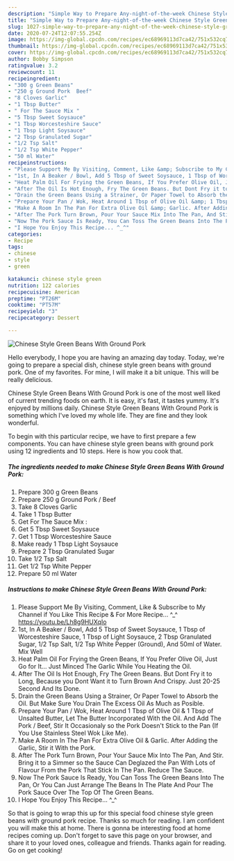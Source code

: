 ```yaml
---
description: "Simple Way to Prepare Any-night-of-the-week Chinese Style Green Beans With Ground Pork"
title: "Simple Way to Prepare Any-night-of-the-week Chinese Style Green Beans With Ground Pork"
slug: 1027-simple-way-to-prepare-any-night-of-the-week-chinese-style-green-beans-with-ground-pork
date: 2020-07-24T12:07:55.254Z
image: https://img-global.cpcdn.com/recipes/ec68969113d7ca42/751x532cq70/chinese-style-green-beans-with-ground-pork-recipe-main-photo.jpg
thumbnail: https://img-global.cpcdn.com/recipes/ec68969113d7ca42/751x532cq70/chinese-style-green-beans-with-ground-pork-recipe-main-photo.jpg
cover: https://img-global.cpcdn.com/recipes/ec68969113d7ca42/751x532cq70/chinese-style-green-beans-with-ground-pork-recipe-main-photo.jpg
author: Bobby Simpson
ratingvalue: 3.2
reviewcount: 11
recipeingredient:
- "300 g Green Beans"
- "250 g Ground Pork  Beef"
- "8 Cloves Garlic"
- "1 Tbsp Butter"
- " For The Sauce Mix "
- "5 Tbsp Sweet Soysauce"
- "1 Tbsp Worcesteshire Sauce"
- "1 Tbsp Light Soysauce"
- "2 Tbsp Granulated Sugar"
- "1/2 Tsp Salt"
- "1/2 Tsp White Pepper"
- "50 ml Water"
recipeinstructions:
- "Please Support Me By Visiting, Comment, Like &amp; Subscribe to My Channel if You Like This Recipe &amp; For More Recipe... ^_^ https://youtu.be/Lh8g9HUXqIo"
- "1st, In A Beaker / Bowl, Add 5 Tbsp of Sweet Soysauce, 1 Tbsp of Worcesteshire Sauce, 1 Tbsp of Light Soysauce, 2 Tbsp Granulated Sugar, 1/2 Tsp Salt, 1/2 Tsp White Pepper (Ground), And 50ml of Water. Mix Well"
- "Heat Palm Oil For Frying the Green Beans, If You Prefer Olive Oil, Just Go for It... Just Minced The Garlic While You Heating the Oil."
- "After The Oil Is Hot Enough, Fry The Green Beans. But Dont Fry it to Long, Because you Dont Want it to Turn Brown And Crispy. Just 20-25 Second And Its Done."
- "Drain the Green Beans Using a Strainer, Or Paper Towel to Absorb the Oil. But Make Sure You Drain The Excess Oil As Much as Posible."
- "Prepare Your Pan / Wok, Heat Around 1 Tbsp of Olive Oil &amp; 1 Tbsp of Unsalted Butter, Let The Butter Incorporated With the Oil. And Add The Pork / Beef, Stir It Occasionaly so the Pork Doesn&#39;t Stick to the Pan (If You Use Stainless Steel Wok Like Me)."
- "Make A Room In The Pan For Extra Olive Oil &amp; Garlic. After Adding the Garlic, Stir it With the Pork."
- "After The Pork Turn Brown, Pour Your Sauce Mix Into The Pan, And Stir. Bring it to a Simmer so the Sauce Can Deglazed the Pan With Lots of Flavour From the Pork That Stick In The Pan. Reduce The Sauce."
- "Now The Pork Sauce Is Ready, You Can Toss The Green Beans Into The Pan, Or You Can Just Arrange The Beans In The Plate And Pour The Pork Sauce Over The Top Of The Green Beans."
- "I Hope You Enjoy This Recipe... ^_^"
categories:
- Recipe
tags:
- chinese
- style
- green

katakunci: chinese style green 
nutrition: 122 calories
recipecuisine: American
preptime: "PT26M"
cooktime: "PT57M"
recipeyield: "3"
recipecategory: Dessert

---
```



![Chinese Style Green Beans With Ground Pork](https://img-global.cpcdn.com/recipes/ec68969113d7ca42/751x532cq70/chinese-style-green-beans-with-ground-pork-recipe-main-photo.jpg)

Hello everybody, I hope you are having an amazing day today. Today, we're going to prepare a special dish, chinese style green beans with ground pork. One of my favorites. For mine, I will make it a bit unique. This will be really delicious.

Chinese Style Green Beans With Ground Pork is one of the most well liked of current trending foods on earth. It is easy, it's fast, it tastes yummy. It's enjoyed by millions daily. Chinese Style Green Beans With Ground Pork is something which I've loved my whole life. They are fine and they look wonderful.




To begin with this particular recipe, we have to first prepare a few components. You can have chinese style green beans with ground pork using 12 ingredients and 10 steps. Here is how you cook that.

<!--inarticleads1-->

##### The ingredients needed to make Chinese Style Green Beans With Ground Pork:

1. Prepare 300 g Green Beans
1. Prepare 250 g Ground Pork / Beef
1. Take 8 Cloves Garlic
1. Take 1 Tbsp Butter
1. Get  For The Sauce Mix :
1. Get 5 Tbsp Sweet Soysauce
1. Get 1 Tbsp Worcesteshire Sauce
1. Make ready 1 Tbsp Light Soysauce
1. Prepare 2 Tbsp Granulated Sugar
1. Take 1/2 Tsp Salt
1. Get 1/2 Tsp White Pepper
1. Prepare 50 ml Water




<!--inarticleads2-->

##### Instructions to make Chinese Style Green Beans With Ground Pork:

1. Please Support Me By Visiting, Comment, Like &amp; Subscribe to My Channel if You Like This Recipe &amp; For More Recipe... ^_^ https://youtu.be/Lh8g9HUXqIo
1. 1st, In A Beaker / Bowl, Add 5 Tbsp of Sweet Soysauce, 1 Tbsp of Worcesteshire Sauce, 1 Tbsp of Light Soysauce, 2 Tbsp Granulated Sugar, 1/2 Tsp Salt, 1/2 Tsp White Pepper (Ground), And 50ml of Water. Mix Well
1. Heat Palm Oil For Frying the Green Beans, If You Prefer Olive Oil, Just Go for It... Just Minced The Garlic While You Heating the Oil.
1. After The Oil Is Hot Enough, Fry The Green Beans. But Dont Fry it to Long, Because you Dont Want it to Turn Brown And Crispy. Just 20-25 Second And Its Done.
1. Drain the Green Beans Using a Strainer, Or Paper Towel to Absorb the Oil. But Make Sure You Drain The Excess Oil As Much as Posible.
1. Prepare Your Pan / Wok, Heat Around 1 Tbsp of Olive Oil &amp; 1 Tbsp of Unsalted Butter, Let The Butter Incorporated With the Oil. And Add The Pork / Beef, Stir It Occasionaly so the Pork Doesn&#39;t Stick to the Pan (If You Use Stainless Steel Wok Like Me).
1. Make A Room In The Pan For Extra Olive Oil &amp; Garlic. After Adding the Garlic, Stir it With the Pork.
1. After The Pork Turn Brown, Pour Your Sauce Mix Into The Pan, And Stir. Bring it to a Simmer so the Sauce Can Deglazed the Pan With Lots of Flavour From the Pork That Stick In The Pan. Reduce The Sauce.
1. Now The Pork Sauce Is Ready, You Can Toss The Green Beans Into The Pan, Or You Can Just Arrange The Beans In The Plate And Pour The Pork Sauce Over The Top Of The Green Beans.
1. I Hope You Enjoy This Recipe... ^_^




So that is going to wrap this up for this special food chinese style green beans with ground pork recipe. Thanks so much for reading. I am confident you will make this at home. There is gonna be interesting food at home recipes coming up. Don't forget to save this page on your browser, and share it to your loved ones, colleague and friends. Thanks again for reading. Go on get cooking!
